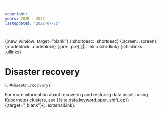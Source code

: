 ```yaml
---

copyright:
years: 2020 - 2022
lastupdated: "2022-07-01"

---
```


{:new_window: target="blank"}
{:shortdesc: .shortdesc}
{:screen: .screen}
{:codeblock: .codeblock}
{:pre: .pre}
{:child: .link .ulchildlink}
{:childlinks: .ullinks}

# Disaster recovery
{: #disaster_recovery}

For more information about recovering and restoring data assets using Kubernetes clusters, see [{{site.data.keyword.open_shift_cp}} ](https://docs.openshift.com/container-platform/4.8/backup_and_restore/){:target="_blank"}{: .externalLink}.
